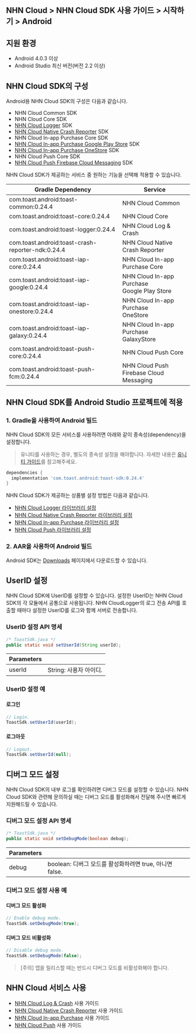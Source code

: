 ## NHN Cloud > NHN Cloud SDK 사용 가이드 > 시작하기 > Android

## 지원 환경

* Android 4.0.3 이상
* Android Studio 최신 버전(버전 2.2 이상)

## NHN Cloud SDK의 구성

Android용 NHN Cloud SDK의 구성은 다음과 같습니다.

* NHN Cloud Common SDK
* NHN Cloud Core SDK
* [NHN Cloud Logger](./log-collector-android) SDK
* [NHN Cloud Native Crash Reporter](./log-collector-ndk) SDK
* NHN Cloud In-app Purchase Core SDK
* [NHN Cloud In-app Purchase Google Play Store](./iap-android) SDK
* [NHN Cloud In-app Purchase OneStore](./iap-android) SDK
* NHN Cloud Push Core SDK
* [NHN Cloud Push Firebase Cloud Messaging](./push-android) SDK

NHN Cloud SDK가 제공하는 서비스 중 원하는 기능을 선택해 적용할 수 있습니다.

| Gradle Dependency                           | Service           |
| ------------------------------------------- | ----------------- |
| com.toast.android:toast-common:0.24.4       | NHN Cloud Common      |
| com.toast.android:toast-core:0.24.4         | NHN Cloud Core        |
| com.toast.android:toast-logger:0.24.4       | NHN Cloud Log & Crash |
| com.toast.android:toast-crash-reporter-ndk:0.24.4       | NHN Cloud Native Crash Reporter |
| com.toast.android:toast-iap-core:0.24.4     | NHN Cloud In-app Purchase Core |
| com.toast.android:toast-iap-google:0.24.4   | NHN Cloud In-app Purchase <br>Google Play Store |
| com.toast.android:toast-iap-onestore:0.24.4 | NHN Cloud In-app Purchase <br>OneStore |
| com.toast.android:toast-iap-galaxy:0.24.4 | NHN Cloud In-app Purchase <br>GalaxyStore |
| com.toast.android:toast-push-core:0.24.4    | NHN Cloud Push Core   |
| com.toast.android:toast-push-fcm:0.24.4    | NHN Cloud Push <br>Firebase Cloud Messaging |

## NHN Cloud SDK를 Android Studio 프로젝트에 적용

### 1. Gradle을 사용하여 Android 빌드

NHN Cloud SDK의 모든 서비스를 사용하려면 아래와 같이 종속성(dependency)을 설정합니다.

> 유니티를 사용하는 경우, 별도의 종속성 설정을 해야합니다.
> 자세한 내용은 [유니티 가이드](./getting-started-unity/#android)를 참고해주세요.

```groovy
dependencies {
  implementation 'com.toast.android:toast-sdk:0.24.4'
}
```

NHN Cloud SDK가 제공하는 상품별 설정 방법은 다음과 같습니다.

- [NHN Cloud Logger 라이브러리 설정](./log-collector-android/#_1)
- [NHN Cloud Native Crash Reporter 라이브러리 설정](./log-collector-ndk/#_1)
- [NHN Cloud In-app Purchase 라이브러리 설정](./iap-android/#_2)
- [NHN Cloud Push 라이브러리 설정](./push-android/#_2)

### 2. AAR을 사용하여 Android 빌드

Android SDK는 [Downloads](../../../Download/#toast-sdk) 페이지에서 다운로드할 수 있습니다.

## UserID 설정

NHN Cloud SDK에 UserID를 설정할 수 있습니다.
설정한 UserID는 NHN Cloud SDK의 각 모듈에서 공통으로 사용됩니다.
NHN CloudLogger의 로그 전송 API를 호출할 때마다 설정한 UserID를 로그와 함께 서버로 전송합니다.

### UserID 설정 API 명세

```java
/* ToastSdk.java */
public static void setUserId(String userId);
```

| Parameters | |
| -- | -- |
| userId | String: 사용자 아이디.|

### UserID 설정 예

#### 로그인

```java
// Login.
ToastSdk.setUserId(userId);
```

#### 로그아웃

```java
// Logout.
ToastSdk.setUserId(null);
```

## 디버그 모드 설정

NHN Cloud SDK의 내부 로그를 확인하려면 디버그 모드를 설정할 수 있습니다.
NHN Cloud SDK와 관련해 문의하실 때는 디버그 모드를 활성화해서 전달해 주시면 빠르게 지원해드릴 수 있습니다.

### 디버그 모드 설정 API 명세

```java
/* ToastSdk.java */
public static void setDebugMode(boolean debug);
```

| Parameters | |
| -- | -- |
| debug | boolean: 디버그 모드를 활성화하려면 true, 아니면 false.|

### 디버그 모드 설정 사용 예

#### 디버그 모드 활성화

```java
// Enable debug mode.
ToastSdk.setDebugMode(true);
```

#### 디버그 모드 비활성화

```java
// Disable debug mode.
ToastSdk.setDebugMode(false);
```

> [주의] 앱을 릴리스할 때는 반드시 디버그 모드를 비활성화해야 합니다.

## NHN Cloud 서비스 사용

* [NHN Cloud Log & Crash](./log-collector-android) 사용 가이드
* [NHN Cloud Native Crash Reporter](./log-collector-ndk) 사용 가이드
* [NHN Cloud In-app Purchase](./iap-android) 사용 가이드
* [NHN Cloud Push](./push-android) 사용 가이드
